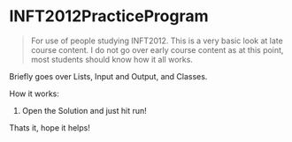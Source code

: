 # INFT2012PracticeProgram
> For use of people studying INFT2012. This is a very basic look at late course content. 
> I do not go over early course content as at this point, most students should know how it all works.

Briefly goes over Lists, Input and Output, and Classes.

How it works:
1) Open the Solution and just hit run!

Thats it, hope it helps!
